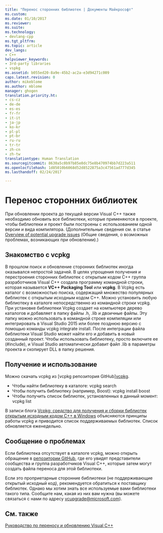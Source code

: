 ```yaml
---
title: "Перенос сторонних библиотек | Документы Майкрософт"
ms.custom: 
ms.date: 01/10/2017
ms.reviewer: 
ms.suite: 
ms.technology:
- devlang-cpp
ms.tgt_pltfrm: 
ms.topic: article
dev_langs:
- C++
helpviewer_keywords:
- 3rd-party libraries
- vspkg
ms.assetid: b055ed20-8a9e-45b2-ac2a-e3d94271c009
caps.latest.revision: 0
author: mikeblome
ms.author: mblome
manager: ghogen
translation.priority.ht:
- cs-cz
- de-de
- es-es
- fr-fr
- it-it
- ja-jp
- ko-kr
- pl-pl
- pt-br
- ru-ru
- tr-tr
- zh-cn
- zh-tw
translationtype: Human Translation
ms.sourcegitcommit: 8630a5c0b97b85e0dc75e8b470974bb7d223a511
ms.openlocfilehash: 1d85010b6068d52d8522875a3c47561ad777d345
ms.lasthandoff: 02/24/2017

---
```


# <a name="porting-third-party-libraries"></a>Перенос сторонних библиотек

При обновлении проекта до текущей версии Visual C++ также необходимо обновить все библиотеки, которые применяются в проекте, чтобы библиотеки и проект были построены с использованием одной версии и вида компилятора. (Дополнительные сведения см. в статье [Overview of potential upgrade issues](overview-of-potential-upgrade-issues-visual-cpp.md) (Общие сведения, о возможных проблемах, возникающих при обновлении).) 

## <a name="introducing-vcpkg"></a>Знакомство с vcpkg
В прошлом поиск и обновление сторонних библиотек иногда оказывался непростой задачей. В целях упрощения получения и перестроения сторонних библиотек с открытым кодом C++ группа разработчиков Visual C++ создала программу командной строки, которая называется **VC++ Packaging Tool** или **vcpkg**. В Vcpkg есть каталог с возможностью поиска, содержащий множество популярных библиотек с открытым исходным кодом C++. Можно установить любую библиотеку в каталоге непосредственно из командной строки vcpkg. При установке библиотеки Vcpkg создает на компьютере дерево каталогов и добавляет в папку файлы .h, .lib и двоичные файлы. Эту папку можно использовать в командной строке компиляции или интегрировать в Visual Studio 2015 или более позднюю версию с помощью команды vcpkg integrate install. После интеграции файла библиотеки Visual Studio может найти его и добавить в новый созданный проект. Чтобы использовать библиотеку, просто включите ее (#include), и Visual Studio автоматически добавит файл .lib в параметры проекта и скопирует DLL в папку решения.

## <a name="acquisition-and-usage"></a>Получение и использование

Можно скачать vcpkg из [vcpkg репозитория GitHub][vcpkg](https://github.com/Microsoft/vcpkg/).

 - Чтобы найти библиотеку в каталоге: vcpkg search <LibName>
 - Чтобы получить библиотеку (например, Boost): vcpkg install boost
 - Чтобы получить список библиотек, установленных в данный момент: vcpkg list

В записи блога [Vcpkg: средство для получения и сборки библиотек открытым исходным кодом C++ в Windows](https://blogs.msdn.microsoft.com/vcblog/2016/09/19/vcpkg-a-tool-to-acquire-and-build-c-open-source-libraries-on-windows/) объясняются принципы работы vcpkg и приводится список поддерживаемых библиотек. Список обновляется еженедельно.

## <a name="reporting-issues"></a>Сообщение о проблемах
Если библиотека отсутствует в каталоге vcpkg, можно открыть обращение в [репозитории GitHub](https://github.com/Microsoft/vcpkg/issues), где его увидят представители сообщества и группа разработчиков Visual C++, которые затем могут создать файла переноса для этой библиотеки.

Если это проприетарные сторонние библиотеки (не поддерживающие открытый исходный код), рекомендуется обратиться к поставщику библиотек. Однако мы хотим знать все используемые вами библиотеки такого типа. Сообщите нам, какая из них вам нужна (вы можете связаться с нами по адресу vcupgrade@microsoft.com).

  
## <a name="see-also"></a>См. также  
 [Руководство по переносу и обновлению Visual C++](visual-cpp-porting-and-upgrading-guide.md)

